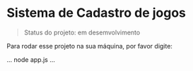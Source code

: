 # Sistema de Cadastro de jogos

> Status do projeto: em desemvolvimento

Para rodar esse projeto na sua máquina, por favor digite:

...
node app.js
...


